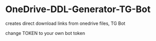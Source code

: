 # OneDrive-DDL-Generator-TG-Bot
creates direct download links from onedrive files, TG Bot

change TOKEN to your own bot token
